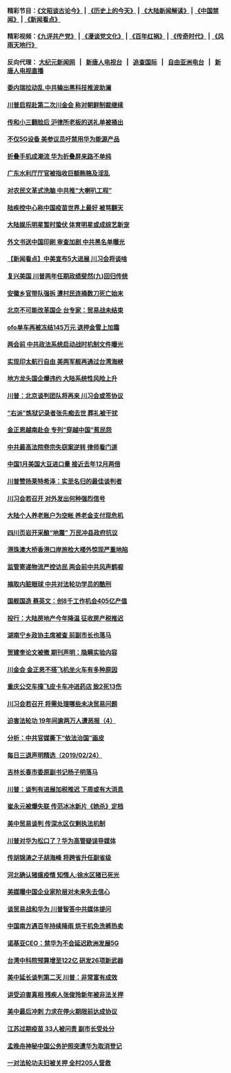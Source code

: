 #### 精彩节目：[《文昭谈古论今》](http://155.138.205.71/wenzhao) | [《历史上的今天》](http://155.138.205.71/today-in-history) | [《大陆新闻解读》](http://155.138.205.71/ntdtv-comedy) | [《中国禁闻》](http://155.138.205.71/ntdtv-news) | [《新闻看点》](http://155.138.205.71/news-insight) 

 #### 精彩视频：[《九评共产党》](http://155.138.205.71:10000/videos/jiuping) | [《漫谈党文化》](http://155.138.205.71:10000/videos/mtdwh) | [《百年红祸》](http://155.138.205.71:10000/videos/bnhh) | [《传奇时代》](http://155.138.205.71:10000/videos/legend) | [《风雨天地行》](http://155.138.205.71:10000/videos/fytdx) 

 #### 反向代理： [大纪元新闻网](http://155.138.205.71:10080/) &nbsp;&nbsp;|&nbsp;&nbsp; [新唐人电视台](http://155.138.205.71:8000/) &nbsp;&nbsp;|&nbsp;&nbsp; [追查国际](http://155.138.205.71:10010/) &nbsp;&nbsp;|&nbsp;&nbsp; [自由亚洲电台](http://155.138.205.71:9800/) &nbsp;&nbsp;|&nbsp;&nbsp; [新唐人电视直播](http://155.138.205.71/) 

#### [委内瑞拉动乱 中共输出黑科技推波助澜](../pages/nsc413/n11070450.md?t=02260037) 

#### [川普启程赴第二次川金会 称对朝鲜制裁继续](../pages/nsc413/n11070998.md?t=02260037) 

#### [传和小三翻脸后 沪律所老板的送礼单被捅出](../pages/nsc413/n11070913.md?t=02260037) 

#### [不仅5G设备 美参议员吁禁用华为能源产品](../pages/nsc413/n11070954.md?t=02260037) 

#### [折叠手机成潮流 华为折叠屏来路不单纯](../pages/nsc413/n11070793.md?t=02260037) 

#### [广东水利厅厅官被指收巨额贿赂及淫乱](../pages/nsc413/n11070761.md?t=02260037) 

#### [对农民文革式洗脑 中共推“大喇叭工程”](../pages/nsc413/n11070572.md?t=02260037) 

#### [陆疾控中心称中国疫苗世界上最好 被骂翻天](../pages/nsc413/n11070743.md?t=02260037) 

#### [大陆娱乐明星暂时蛰伏 体育明星或成综艺新宠](../pages/nsc413/n11068313.md?t=02260037) 

#### [外文书送中国印刷 审查加剧 中共黑名单曝光](../pages/nsc413/n11070292.md?t=02260037) 

#### [【新闻看点】中美宣布5大进展 川习会将谈啥](../pages/nsc413/n11070211.md?t=02260037) 

#### [复兴美国 川普两年任期政绩斐然(九)回归传统](../pages/nsc413/n11070436.md?t=02260037) 

#### [安徽乡官带队强拆 遭村民连捅数刀死亡始末](../pages/nsc413/n11070507.md?t=02260037) 

#### [北京不可能改革国企 台专家：贸易战未结束](../pages/nsc413/n11069169.md?t=02260037) 

#### [ofo单车再被冻结145万元 退押金雪上加霜](../pages/nsc413/n11070303.md?t=02260037) 

#### [两会前 中共政法系统启动战时机制文件曝光](../pages/nsc413/n11070506.md?t=02260037) 

#### [实现印太航行自由 美两军舰再通过台湾海峡](../pages/nsc413/n11070537.md?t=02260037) 

#### [地方龙头国企爆违约 大陆系统性风险上升](../pages/nsc413/n11069257.md?t=02260037) 

#### [川普：北京谈判团队将再来 川习会或签协议](../pages/nsc413/n11070466.md?t=02260037) 

#### [“右派”炼狱记录者张先痴去世 葬礼被干扰](../pages/nsc413/n11070269.md?t=02260037) 

#### [金正恩越南赴会 专列“穿越中国”惹民怨](../pages/nsc413/n11070258.md?t=02260037) 

#### [中共最高法院卷宗失窃案逆转 律师看门道](../pages/nsc413/n11070216.md?t=02260037) 

#### [中国1月美国大豆进口量 接近去年12月两倍](../pages/nsc413/n11070226.md?t=02260037) 

#### [川普赞扬莱特希泽：实至名归的最佳谈判者](../pages/nsc413/n11070224.md?t=02260037) 

#### [川习会若召开 对外发出何种强烈信号](../pages/nsc413/n11070028.md?t=02260037) 

#### [大陆个人养老账户为空帐 养老金支付现危机](../pages/nsc413/n11068522.md?t=02260037) 

#### [四川页岩开采酿“地震” 万民冲县政府抗议](../pages/nsc413/n11069596.md?t=02260037) 


#### [港珠澳大桥香港口岸旅检大楼外惊现严重地陷](../pages/nsc413/n11069931.md?t=02260037) 

#### [监管寄递物流严控访民 两会前中共风声鹤唳](../pages/nsc413/n11069639.md?t=02260037) 

#### [摘取内脏眼球 中共对法轮功学员的酷刑](../pages/nsc413/n11016167.md?t=02260037) 

#### [国舰国造 蔡英文：创8千工作机会405亿产值](../pages/nsc413/n11069716.md?t=02260037) 

#### [投行：大陆房地产今年降温 征收房产税推迟](../pages/nsc413/n11069207.md?t=02260037) 

#### [湖南宁乡政协主席被查 前副市长也落马](../pages/nsc413/n11068610.md?t=02260037) 

#### [贺建奎论文被撤 期刊声明：隐瞒实验内容](../pages/nsc413/n11068771.md?t=02260037) 

#### [川金会 金正恩不搭飞机坐火车有多种原因](../pages/nsc413/n11068839.md?t=02260037) 

#### [重庆公交车撞飞皮卡车冲进药店 致2死13伤](../pages/nsc413/n11068855.md?t=02260037) 

#### [川习会若召开 将需处理哪些未决贸易问题](../pages/nsc413/n11068777.md?t=02260037) 

#### [迫害法轮功 19年间逾两万人遭恶报（4）](../pages/nsc413/n11068299.md?t=02260037) 

#### [分析：中共官媒撕下“依法治国”画皮](../pages/nsc413/n11065889.md?t=02260037) 

#### [每日三退声明精选（2019/02/24）](../pages/nsc413/n11068887.md?t=02260037) 

#### [吉林长春市委原副书记杨子明落马](../pages/nsc413/n11068719.md?t=02260037) 

#### [川普：谈判有进展加税推迟 下周或有大消息](../pages/nsc413/n11068463.md?t=02260037) 

#### [崔永元被爆失联 传范冰冰新片《她杀》定档](../pages/nsc413/n11068088.md?t=02260037) 

#### [美中贸易谈判 传深水区仅剩执法机制](../pages/nsc413/n11068455.md?t=02260037) 

#### [川普对华为松口了？华为高管疑误导媒体](../pages/nsc413/n11068381.md?t=02260037) 

#### [传胡锦涛之子胡海峰 将跨省升任副省级](../pages/nsc413/n11068392.md?t=02260037) 

#### [河北确认猪瘟疫情 知情人:徐水区猪已死光](../pages/nsc413/n11068355.md?t=02260037) 

#### [美媒曝中国企业家阶层对未来失去信心](../pages/nsc413/n11068314.md?t=02260037) 

#### [谈贸易战和华为 川普智答中共媒体提问](../pages/nsc413/n11068311.md?t=02260037) 

#### [中国南方遇百年持续降雨 烘干机免洗裤热卖](../pages/nsc413/n11068176.md?t=02260037) 

#### [诺基亚CEO：禁华为不会延迟欧洲发展5G](../pages/nsc413/n11068199.md?t=02260037) 

#### [台湾中科院预算增至122亿 研发26项新武器](../pages/nsc413/n11068229.md?t=02260037) 

#### [美中延长谈判第二天 川普：非常富有成效](../pages/nsc413/n11068121.md?t=02260037) 

#### [讲受迫害真相 残疾人张俊玲新年被非法关押](../pages/nsc413/n11067727.md?t=02260037) 

#### [美中最后冲刺 力求在停火期限前达成协议](../pages/nsc413/n11068045.md?t=02260037) 


#### [江苏过期疫苗 33人被问责 副市长受处分](../pages/nsc413/n11067735.md?t=02260037) 

#### [孟晚舟神秘中国公务护照突遭华为取消登记](../pages/nsc413/n11067366.md?t=02260037) 

#### [一对法轮功夫妇被关押 全村205人营救](../pages/nsc413/n11063860.md?t=02260037) 

